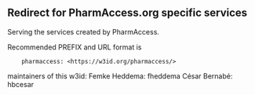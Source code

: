 ## Redirect for PharmAccess.org specific services 

Serving the services created by PharmAccess.

Recommended PREFIX and URL format is 

        pharmaccess: <https://w3id.org/pharmaccess/>

maintainers of this w3id:
     Femke Heddema: fheddema
     César Bernabé: hbcesar
